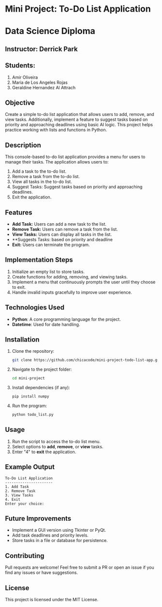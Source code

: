# Mini Project: To-Do List Application
# Data Science Diploma

## Instructor: Derrick Park
## Students: 
1. Amir Oliveira
2. Maria de Los Angeles Rojas
3. Geraldine Hernandez Al Attrach

## Objective
Create a simple to-do list application that allows users to add, remove, and view tasks. Additionally, implement a feature to
suggest tasks based on priority and approaching deadlines using basic AI logic.
This project helps practice working with lists and functions in Python.

## Description
This console-based to-do list application provides a menu for users to manage their tasks. The application allows users to:
1. Add a task to the to-do list.
2. Remove a task from the to-do list.
3. View all tasks in the to-do list.
4. Suggest Tasks: Suggest tasks based on priority and approaching deadlines.
5. Exit the application.

## Features
- **Add Task:** Users can add a new task to the list.
- **Remove Task:** Users can remove a task from the list.
- **View Tasks:** Users can display all tasks in the list.
- **Suggests Tasks: based on priority and deadline
- **Exit:** Users can terminate the program.

## Implementation Steps
1. Initialize an empty list to store tasks.
2. Create functions for adding, removing, and viewing tasks.
3. Implement a menu that continuously prompts the user until they choose to exit.
4. Handle invalid inputs gracefully to improve user experience.

## Technologies Used
- **Python**: A core programming language for the project.
- **Datetime**: Used for date handling.

## Installation
1. Clone the repository:
   ```sh
   git clone https://github.com/chicacode/mini-project-todo-list-app.git
   ```
2. Navigate to the project folder:
   ```sh
   cd mini-project
   ```
3. Install dependencies (if any):
   ```sh
   pip install numpy
   ```
4. Run the program:
   ```sh
   python todo_list.py
   ```

## Usage
1. Run the script to access the to-do list menu.
2. Select options to **add**, **remove**, or **view** tasks.
3. Enter "4" to **exit** the application.

## Example Output
```
To-Do List Application
----------------------
1. Add Task
2. Remove Task
3. View Tasks
4. Exit
Enter your choice:
```

## Future Improvements
- Implement a GUI version using Tkinter or PyQt.
- Add task deadlines and priority levels.
- Store tasks in a file or database for persistence.

## Contributing
Pull requests are welcome! Feel free to submit a PR or open an issue if you find any issues or have suggestions.

## License
This project is licensed under the MIT License.


